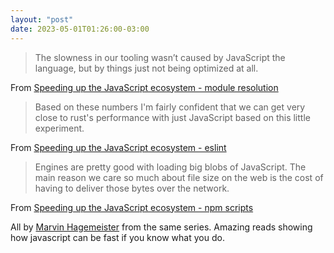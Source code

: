 ```yaml
---
layout: "post"
date: 2023-05-01T01:26:00-03:00
---
```


> The slowness in our tooling wasn’t caused by JavaScript the language, but by things just not being optimized at all.

From [Speeding up the JavaScript ecosystem - module resolution](https://marvinh.dev/blog/speeding-up-javascript-ecosystem-part-2/)

> Based on these numbers I'm fairly confident that we can get very close to rust's performance with just JavaScript based on this little experiment.

From [Speeding up the JavaScript ecosystem - eslint](https://marvinh.dev/blog/speeding-up-javascript-ecosystem-part-3/)

> Engines are pretty good with loading big blobs of JavaScript. The main reason we care so much about file size on the web is the cost of having to deliver those bytes over the network.

From [Speeding up the JavaScript ecosystem - npm scripts](https://marvinh.dev/blog/speeding-up-javascript-ecosystem-part-4/)

All by [Marvin Hagemeister](https://marvinh.dev/) from the same series. Amazing reads showing how javascript can be fast if you know what you do.
